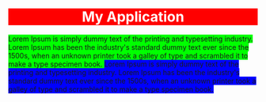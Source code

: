 
<html>
<html>
<head>
</head>
<body>
<!-- Design & Develop your code here -->
<div style="background-color:red; color: white;" id="head" width="600"
height="200">
<h1 align="center">My Application</h1>
</div>
<div id="body" width="600px" height="400px">
<span style="background-color:#00FF00" id="span1" width="300px"
height="300px">
Lorem Ipsum is simply dummy text of the printing and typesetting industry.
Lorem Ipsum has been the industry's standard dummy text ever since the
1500s, when an unknown printer took a galley of type and scrambled it to
make a type specimen book.
</span>
<span id="span2" width="300px" height="300px" style="background-color:
#0000FF">
Lorem Ipsum is simply dummy text of the printing and typesetting industry.
Lorem Ipsum has been the industry's standard dummy text ever since the
1500s, when an unknown printer took a galley of type and scrambled it to
make a type specimen book.
</span>
</div>
</body>
</html>
